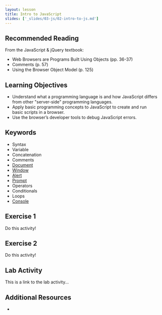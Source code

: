 ```yaml
---
layout: lesson
title: Intro to JavaScript
slides: ['_slides/03-js/02-intro-to-js.md']
---
```


## Recommended Reading

From the JavaScript & jQuery textbook:

- Web Browsers are Programs Built Using Objects (pp. 36-37)
- Comments (p. 57)
- Using the Browser Object Model (p. 125)

## Learning Objectives

- Understand what a programming language is and how JavaScript differs from other "server-side" programming languages.
- Apply basic programming concepts to JavaScript to create and run basic scripts in a browser.
- Use the browser’s developer tools to debug JavaScript errors.

## Keywords

- Syntax
- Variable
- Concatenation
- Comments
- [Document](https://developer.mozilla.org/en-US/docs/Web/API/document)
- [Window](https://developer.mozilla.org/en-US/docs/Web/API/Window)
- [Alert](https://developer.mozilla.org/en-US/docs/Web/API/Window/alert)
- [Prompt](https://developer.mozilla.org/en-US/docs/Web/API/Window/prompt)
- Operators
- Conditionals
- Loops
- [Console](https://developer.mozilla.org/en-US/docs/Tools/Web_Console)

## Exercise 1

Do this activity!

## Exercise 2

Do this activity!

## Lab Activity

This is a link to the lab activity...

## Additional Resources

-
